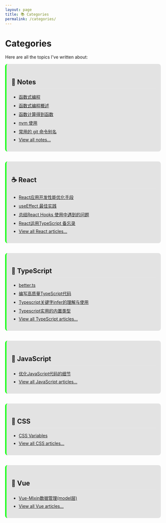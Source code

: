 ```yaml
---
layout: page
title: 📚 Categories
permalink: /categories/
---
```


# Categories

Here are all the topics I've written about:

<div class="category-list">
  <div class="category-item">
    <h2 id="notes">🎃 Notes</h2>
    <ul>
      <li><a href="https://github.com/peng-yin/note/issues/93">函数式编程</a></li>
      <li><a href="https://github.com/peng-yin/note/issues/102">函数式编程概述</a></li>
      <li><a href="https://github.com/peng-yin/note/issues/109">函数计算得到函数</a></li>
      <li><a href="https://github.com/peng-yin/note/issues/110">nvm 使用</a></li>
      <li><a href="https://github.com/peng-yin/note/issues/111">常用的 git 命令别名</a></li>
      <!-- More articles... -->
      <li><a href="https://github.com/peng-yin/note/issues?q=is%3Aissue+label%3Anotes">View all notes...</a></li>
    </ul>
  </div>

  <div class="category-item">
    <h2 id="react">☕ React</h2>
    <ul>
      <li><a href="https://github.com/peng-yin/note/issues/112">React应用开发性能优化手段</a></li>
      <li><a href="https://github.com/peng-yin/note/issues/73">useEffect 最佳实践</a></li>
      <li><a href="https://github.com/peng-yin/note/issues/55">总结React Hooks 使用中遇到的问题</a></li>
      <li><a href="https://github.com/peng-yin/note/issues/53">React运用TypeScript 备忘录</a></li>
      <!-- More articles... -->
      <li><a href="https://github.com/peng-yin/note/issues?q=is%3Aissue+label%3AReact">View all React articles...</a></li>
    </ul>
  </div>

  <div class="category-item">
    <h2 id="typescript">🎩 TypeScript</h2>
    <ul>
      <li><a href="https://github.com/peng-yin/note/issues/57">better.ts</a></li>
      <li><a href="https://github.com/peng-yin/note/issues/77">编写高质量TypeScript代码</a></li>
      <li><a href="https://github.com/peng-yin/note/issues/78">Typescript关键字infer的理解与使用</a></li>
      <li><a href="https://github.com/peng-yin/note/issues/80">Typescript实用的内置类型</a></li>
      <!-- More articles... -->
      <li><a href="https://github.com/peng-yin/note/issues?q=is%3Aissue+label%3ATypescript">View all TypeScript articles...</a></li>
    </ul>
  </div>

  <div class="category-item">
    <h2 id="javascript">🔬 JavaScript</h2>
    <ul>
      <li><a href="https://github.com/peng-yin/note/issues/5">优化JavaScript代码的细节</a></li>
      <!-- More articles... -->
      <li><a href="https://github.com/peng-yin/note/issues?q=is%3Aissue+label%3AJS">View all JavaScript articles...</a></li>
    </ul>
  </div>

  <div class="category-item">
    <h2 id="css">🎨 CSS</h2>
    <ul>
      <li><a href="https://github.com/peng-yin/note/issues/3">CSS Variables</a></li>
      <!-- More articles... -->
      <li><a href="https://github.com/peng-yin/note/issues?q=is%3Aissue+label%3ACSS">View all CSS articles...</a></li>
    </ul>
  </div>

  <div class="category-item">
    <h2 id="vue">🍮 Vue</h2>
    <ul>
      <li><a href="https://github.com/peng-yin/note/issues/54">Vue-Mixin数据管理(model层)</a></li>
      <!-- More articles... -->
      <li><a href="https://github.com/peng-yin/note/issues?q=is%3Aissue+label%3AVue">View all Vue articles...</a></li>
    </ul>
  </div>
</div>

<style>
.category-list {
  display: grid;
  grid-template-columns: repeat(auto-fill, minmax(300px, 1fr));
  gap: 2rem;
}

.category-item {
  background: rgba(0, 0, 0, 0.1);
  border-radius: 8px;
  padding: 1rem;
  border-left: 4px solid #00ff00;
  transition: transform 0.3s ease, box-shadow 0.3s ease;
}

.category-item:hover {
  transform: translateY(-5px);
  box-shadow: 0 10px 20px rgba(0, 0, 0, 0.2);
}

.category-item h2 {
  border-bottom: 1px solid rgba(255, 255, 255, 0.1);
  padding-bottom: 0.5rem;
  margin-bottom: 1rem;
}

.category-item ul {
  padding-left: 1.5rem;
}

.category-item li {
  margin-bottom: 0.5rem;
}

@media (max-width: 768px) {
  .category-list {
    grid-template-columns: 1fr;
  }
}
</style> 